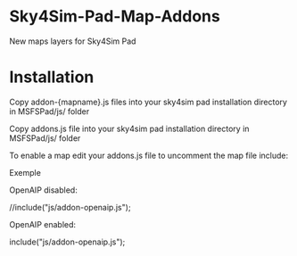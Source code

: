 # Sky4Sim-Pad-Map-Addons
New maps layers for Sky4Sim Pad

# Installation
Copy addon-{mapname}.js files into your sky4sim pad installation directory in MSFSPad/js/ folder

Copy addons.js file into your sky4sim pad installation directory in MSFSPad/js/ folder

To enable a map edit your addons.js file to uncomment the map file include:

Exemple

OpenAIP disabled:

//include("js/addon-openaip.js");


OpenAIP enabled:

include("js/addon-openaip.js");

